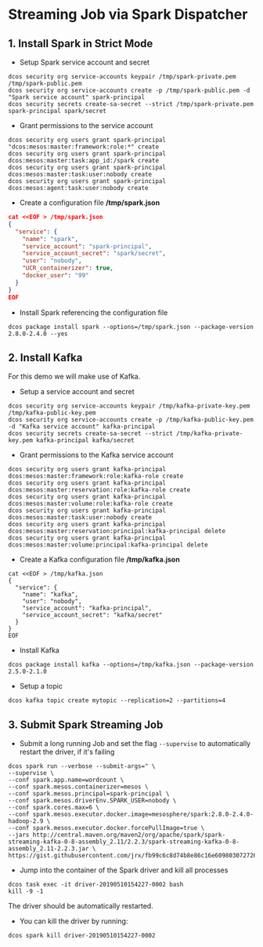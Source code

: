 # Streaming Job via Spark Dispatcher

## 1. Install Spark in Strict Mode

- Setup Spark service account and secret

```shell
dcos security org service-accounts keypair /tmp/spark-private.pem /tmp/spark-public.pem
dcos security org service-accounts create -p /tmp/spark-public.pem -d "Spark service account" spark-principal
dcos security secrets create-sa-secret --strict /tmp/spark-private.pem spark-principal spark/secret
```

- Grant permissions to the service account

```shell
dcos security org users grant spark-principal "dcos:mesos:master:framework:role:*" create
dcos security org users grant spark-principal dcos:mesos:master:task:app_id:/spark create
dcos security org users grant spark-principal dcos:mesos:master:task:user:nobody create
dcos security org users grant spark-principal dcos:mesos:agent:task:user:nobody create
```

- Create a configuration file **/tmp/spark.json**

```json
cat <<EOF > /tmp/spark.json
{
  "service": {
    "name": "spark",
    "service_account": "spark-principal",
    "service_account_secret": "spark/secret",
    "user": "nobody",
    "UCR_containerizer": true,
    "docker_user": "99"
  }
}
EOF
```

- Install Spark referencing the configuration file

```shell
dcos package install spark --options=/tmp/spark.json --package-version 2.8.0-2.4.0 --yes
```

## 2. Install Kafka

For this demo we will make use of Kafka.

- Setup a service account and secret

```shell
dcos security org service-accounts keypair /tmp/kafka-private-key.pem /tmp/kafka-public-key.pem
dcos security org service-accounts create -p /tmp/kafka-public-key.pem -d "Kafka service account" kafka-principal
dcos security secrets create-sa-secret --strict /tmp/kafka-private-key.pem kafka-principal kafka/secret
```

- Grant permissions to the Kafka service account

```shell
dcos security org users grant kafka-principal dcos:mesos:master:framework:role:kafka-role create
dcos security org users grant kafka-principal dcos:mesos:master:reservation:role:kafka-role create
dcos security org users grant kafka-principal dcos:mesos:master:volume:role:kafka-role create
dcos security org users grant kafka-principal dcos:mesos:master:task:user:nobody create
dcos security org users grant kafka-principal dcos:mesos:master:reservation:principal:kafka-principal delete
dcos security org users grant kafka-principal dcos:mesos:master:volume:principal:kafka-principal delete
```

- Create a Kafka configuration file **/tmp/kafka.json**

```shell
cat <<EOF > /tmp/kafka.json
{
  "service": {
    "name": "kafka",
    "user": "nobody",
    "service_account": "kafka-principal",
    "service_account_secret": "kafka/secret"
  }
}
EOF
```

- Install Kafka

```shell
dcos package install kafka --options=/tmp/kafka.json --package-version 2.5.0-2.1.0
```

- Setup a topic

```shell
dcos kafka topic create mytopic --replication=2 --partitions=4
```

## 3. Submit Spark Streaming Job

- Submit a long running Job and set the flag `--supervise` to automatically restart the driver, if it's failing

```shell
dcos spark run --verbose --submit-args=" \
--supervise \
--conf spark.app.name=wordcount \
--conf spark.mesos.containerizer=mesos \
--conf spark.mesos.principal=spark-principal \
--conf spark.mesos.driverEnv.SPARK_USER=nobody \
--conf spark.cores.max=6 \
--conf spark.mesos.executor.docker.image=mesosphere/spark:2.8.0-2.4.0-hadoop-2.9 \
--conf spark.mesos.executor.docker.forcePullImage=true \
--jars http://central.maven.org/maven2/org/apache/spark/spark-streaming-kafka-0-8-assembly_2.11/2.2.3/spark-streaming-kafka-0-8-assembly_2.11-2.2.3.jar \
https://gist.githubusercontent.com/jrx/fb99c6c8d74b8e86c16e609803072726/raw/d3e4c93e0e1a1e8f4305c7fc6b4f5041e2762a73/streamingWordCount.py"
```

- Jump into the container of the Spark driver and kill all processes

```shell
dcos task exec -it driver-20190510154227-0002 bash
kill -9 -1
```

The driver should be automatically restarted.

- You can kill the driver by running:

```shell
dcos spark kill driver-20190510154227-0002
```
